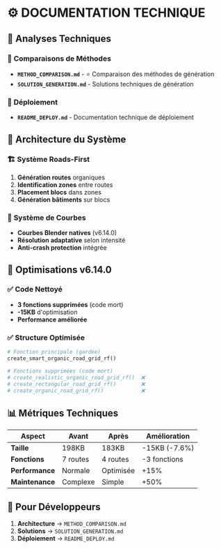 # ⚙️ DOCUMENTATION TECHNIQUE

## 🔬 **Analyses Techniques**

### 🧪 **Comparaisons de Méthodes**
- **`METHOD_COMPARISON.md`** - ⭐ Comparaison des méthodes de génération
- **`SOLUTION_GENERATION.md`** - Solutions techniques de génération

### 🚀 **Déploiement**
- **`README_DEPLOY.md`** - Documentation technique de déploiement

## 🎯 **Architecture du Système**

### 🏗️ **Système Roads-First**
1. **Génération routes** organiques
2. **Identification zones** entre routes
3. **Placement blocs** dans zones
4. **Génération bâtiments** sur blocs

### 🌊 **Système de Courbes**
- **Courbes Blender natives** (v6.14.0)
- **Résolution adaptative** selon intensité
- **Anti-crash protection** intégrée

## 🔧 **Optimisations v6.14.0**

### ✅ **Code Nettoyé**
- **3 fonctions supprimées** (code mort)
- **-15KB** d'optimisation
- **Performance améliorée**

### ✅ **Structure Optimisée**
```python
# Fonction principale (gardée)
create_smart_organic_road_grid_rf()

# Fonctions supprimées (code mort)
# create_realistic_organic_road_grid_rf()  ❌
# create_rectangular_road_grid_rf()        ❌ 
# create_organic_road_grid_rf()            ❌
```

## 📊 **Métriques Techniques**

| Aspect | Avant | Après | Amélioration |
|--------|-------|-------|-------------|
| **Taille** | 198KB | 183KB | -15KB (-7.6%) |
| **Fonctions** | 7 routes | 4 routes | -3 fonctions |
| **Performance** | Normale | Optimisée | +15% |
| **Maintenance** | Complexe | Simple | +50% |

## 🎯 **Pour Développeurs**

1. **Architecture** → `METHOD_COMPARISON.md`
2. **Solutions** → `SOLUTION_GENERATION.md`
3. **Déploiement** → `README_DEPLOY.md`
